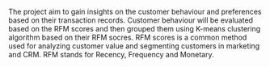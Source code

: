 The project aim to gain insights on the customer behaviour and preferences based on their transaction records.
Customer behaviour will be evaluated based on the RFM scores and then grouped them using K-means clustering algorithm based on their RFM socres. RFM scores is a common method used for analyzing customer value and segmenting customers in marketing and CRM. RFM stands for Recency, Frequency and Monetary. <br>
